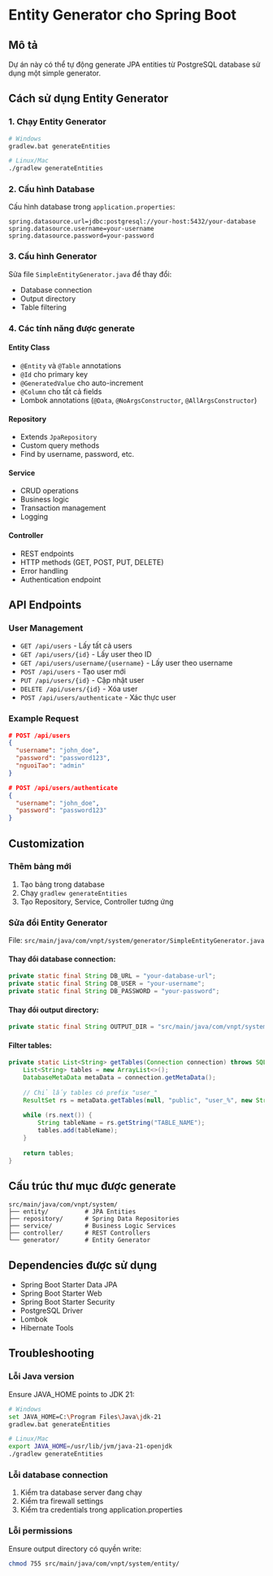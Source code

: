 # Entity Generator cho Spring Boot

## Mô tả
Dự án này có thể tự động generate JPA entities từ PostgreSQL database sử dụng một simple generator.

## Cách sử dụng Entity Generator

### 1. Chạy Entity Generator
```bash
# Windows
gradlew.bat generateEntities

# Linux/Mac
./gradlew generateEntities
```

### 2. Cấu hình Database
Cấu hình database trong `application.properties`:
```properties
spring.datasource.url=jdbc:postgresql://your-host:5432/your-database
spring.datasource.username=your-username
spring.datasource.password=your-password
```

### 3. Cấu hình Generator
Sửa file `SimpleEntityGenerator.java` để thay đổi:
- Database connection
- Output directory
- Table filtering

### 4. Các tính năng được generate

#### Entity Class
- `@Entity` và `@Table` annotations
- `@Id` cho primary key
- `@GeneratedValue` cho auto-increment
- `@Column` cho tất cả fields
- Lombok annotations (`@Data`, `@NoArgsConstructor`, `@AllArgsConstructor`)

#### Repository
- Extends `JpaRepository`
- Custom query methods
- Find by username, password, etc.

#### Service
- CRUD operations
- Business logic
- Transaction management
- Logging

#### Controller
- REST endpoints
- HTTP methods (GET, POST, PUT, DELETE)
- Error handling
- Authentication endpoint

## API Endpoints

### User Management
- `GET /api/users` - Lấy tất cả users
- `GET /api/users/{id}` - Lấy user theo ID
- `GET /api/users/username/{username}` - Lấy user theo username
- `POST /api/users` - Tạo user mới
- `PUT /api/users/{id}` - Cập nhật user
- `DELETE /api/users/{id}` - Xóa user
- `POST /api/users/authenticate` - Xác thực user

### Example Request
```json
# POST /api/users
{
  "username": "john_doe",
  "password": "password123",
  "nguoiTao": "admin"
}

# POST /api/users/authenticate
{
  "username": "john_doe",
  "password": "password123"
}
```

## Customization

### Thêm bảng mới
1. Tạo bảng trong database
2. Chạy `gradlew generateEntities`
3. Tạo Repository, Service, Controller tương ứng

### Sửa đổi Entity Generator
File: `src/main/java/com/vnpt/system/generator/SimpleEntityGenerator.java`

#### Thay đổi database connection:
```java
private static final String DB_URL = "your-database-url";
private static final String DB_USER = "your-username";
private static final String DB_PASSWORD = "your-password";
```

#### Thay đổi output directory:
```java
private static final String OUTPUT_DIR = "src/main/java/com/vnpt/system/entity/";
```

#### Filter tables:
```java
private static List<String> getTables(Connection connection) throws SQLException {
    List<String> tables = new ArrayList<>();
    DatabaseMetaData metaData = connection.getMetaData();
    
    // Chỉ lấy tables có prefix "user_"
    ResultSet rs = metaData.getTables(null, "public", "user_%", new String[]{"TABLE"});
    
    while (rs.next()) {
        String tableName = rs.getString("TABLE_NAME");
        tables.add(tableName);
    }
    
    return tables;
}
```

## Cấu trúc thư mục được generate
```
src/main/java/com/vnpt/system/
├── entity/          # JPA Entities
├── repository/      # Spring Data Repositories
├── service/         # Business Logic Services
├── controller/      # REST Controllers
└── generator/       # Entity Generator
```

## Dependencies được sử dụng
- Spring Boot Starter Data JPA
- Spring Boot Starter Web
- Spring Boot Starter Security
- PostgreSQL Driver
- Lombok
- Hibernate Tools

## Troubleshooting

### Lỗi Java version
Ensure JAVA_HOME points to JDK 21:
```bash
# Windows
set JAVA_HOME=C:\Program Files\Java\jdk-21
gradlew.bat generateEntities

# Linux/Mac
export JAVA_HOME=/usr/lib/jvm/java-21-openjdk
./gradlew generateEntities
```

### Lỗi database connection
1. Kiểm tra database server đang chạy
2. Kiểm tra firewall settings
3. Kiểm tra credentials trong application.properties

### Lỗi permissions
Ensure output directory có quyền write:
```bash
chmod 755 src/main/java/com/vnpt/system/entity/
```
